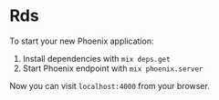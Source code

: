 # Rds

To start your new Phoenix application:

1. Install dependencies with `mix deps.get`
2. Start Phoenix endpoint with `mix phoenix.server`

Now you can visit `localhost:4000` from your browser.
